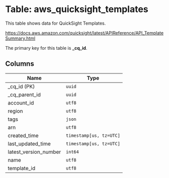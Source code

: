 # Table: aws_quicksight_templates

This table shows data for QuickSight Templates.

https://docs.aws.amazon.com/quicksight/latest/APIReference/API_TemplateSummary.html

The primary key for this table is **_cq_id**.

## Columns

| Name          | Type          |
| ------------- | ------------- |
|_cq_id (PK)|`uuid`|
|_cq_parent_id|`uuid`|
|account_id|`utf8`|
|region|`utf8`|
|tags|`json`|
|arn|`utf8`|
|created_time|`timestamp[us, tz=UTC]`|
|last_updated_time|`timestamp[us, tz=UTC]`|
|latest_version_number|`int64`|
|name|`utf8`|
|template_id|`utf8`|